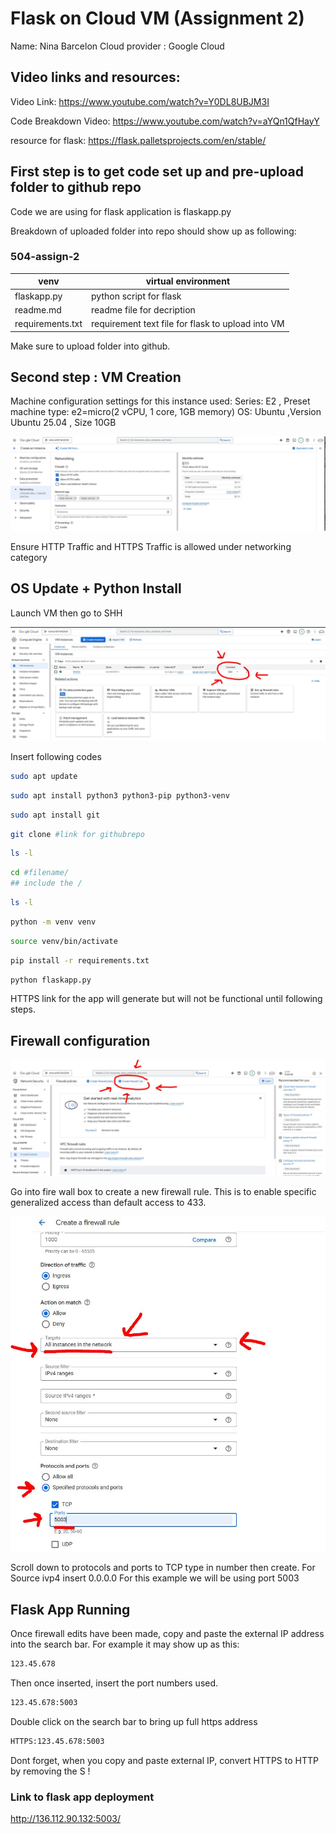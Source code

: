 # Flask on Cloud VM (Assignment 2) 

Name: Nina Barcelon
Cloud provider : Google Cloud

## Video links and resources: 

Video Link: https://www.youtube.com/watch?v=Y0DL8UBJM3I

Code Breakdown Video: https://www.youtube.com/watch?v=aYQn1QfHayY

resource for flask: https://flask.palletsprojects.com/en/stable/

## First step is to get code set up and pre-upload folder to github repo 

Code we are using for flask application is flaskapp.py

Breakdown of uploaded folder into repo should show up as following: 

### 504-assign-2
| venv | virtual environment |
|---|---|
| flaskapp.py | python script for flask |
|readme.md| readme file for decription |
|requirements.txt| requirement text file for flask to upload into VM |

Make sure to upload folder into github.


## Second step : VM Creation
Machine configuration settings for this instance used: 
Series: E2 , Preset machine type: e2=micro(2 vCPU, 1 core, 1GB memory) 
OS: Ubuntu ,Version Ubuntu 25.04 , Size 10GB

![ google networking ](images/screenshot1.JPG)

Ensure HTTP Traffic and HTTPS Traffic is allowed under networking category

## OS Update + Python Install

Launch VM then go to SHH

![ google shh ](images/screenshot2.JPG)

Insert following codes
```bash
sudo apt update 
```
```bash
sudo apt install python3 python3-pip python3-venv
```
```bash
sudo apt install git
```
```bash
git clone #link for githubrepo
```
```bash
ls -l
```
```bash
cd #filename/
## include the /
```
```bash
ls -l
```
```bash
python -m venv venv
```
```bash
source venv/bin/activate
```
```bash
pip install -r requirements.txt
```
```bash
python flaskapp.py
```
HTTPS link for the app will generate but will not be functional until following steps. 

## Firewall configuration
![ google firewall ](images/screenshot3.JPG)

Go into fire wall box to create a new firewall rule. 
This is to enable specific generalized access than default access to 433.

![ google fire config ](images/screenshot4.JPG)

Scroll down to protocols and ports to TCP type in number then create. 
For Source ivp4 insert 0.0.0.0
For this example we will be using port 5003

## Flask App Running
Once firewall edits have been made, copy and paste the external IP address into the search bar. 
For example it may show up as this: 
```bash
123.45.678
```
Then once inserted, insert the port numbers used. 
```bash
123.45.678:5003
```
Double click on the search bar to bring up full https address 

```bash
HTTPS:123.45.678:5003
```
Dont forget, when you copy and paste external IP, convert HTTPS to HTTP  by removing the S !


### Link to flask app deployment
http://136.112.90.132:5003/ 